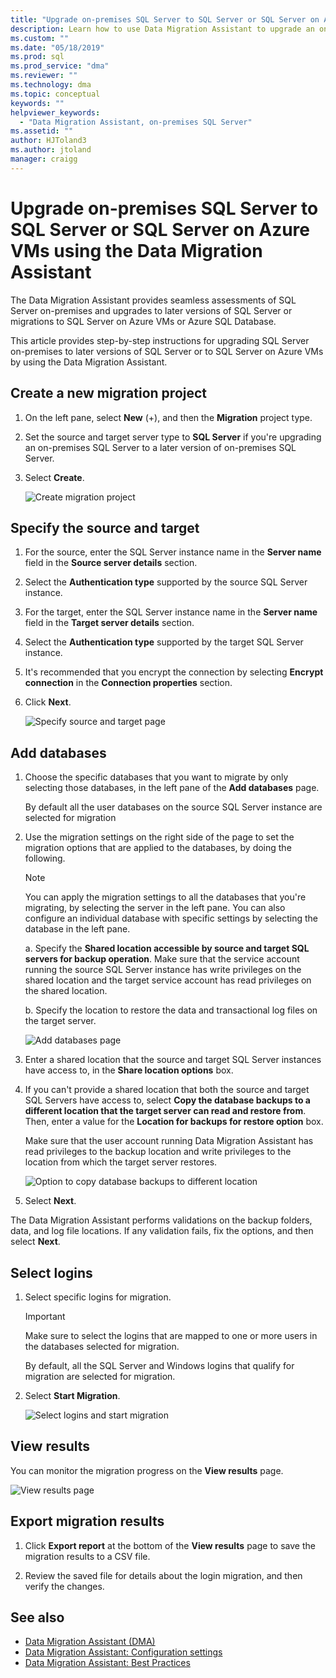 ```yaml
---
title: "Upgrade on-premises SQL Server to SQL Server or SQL Server on Azure VMs using the Data Migration Assistant | Microsoft Docs"
description: Learn how to use Data Migration Assistant to upgrade an on-premises SQL Server to a later version of SQL Server or to SQL Server on Azure VMs
ms.custom: ""
ms.date: "05/18/2019"
ms.prod: sql
ms.prod_service: "dma"
ms.reviewer: ""
ms.technology: dma
ms.topic: conceptual
keywords: ""
helpviewer_keywords: 
  - "Data Migration Assistant, on-premises SQL Server"
ms.assetid: ""
author: HJToland3
ms.author: jtoland
manager: craigg
---
```


# Upgrade on-premises SQL Server to SQL Server or SQL Server on Azure VMs using the Data Migration Assistant

The Data Migration Assistant provides seamless assessments of SQL Server on-premises and upgrades to later versions of SQL Server or migrations to SQL Server on Azure VMs or Azure SQL Database.

This article provides step-by-step instructions for upgrading SQL Server on-premises to later versions of SQL Server or to SQL Server on Azure VMs by using the Data Migration Assistant.

## Create a new migration project

1. On the left pane, select **New** (+), and then the **Migration** project type.

2. Set the source and target server type to **SQL Server** if you're upgrading an on-premises SQL Server to a later version of on-premises SQL Server.

3. Select **Create**.

   ![Create migration project](../dma/media/NewCreate.png)

## Specify the source and target

1. For the source, enter the SQL Server instance name in the **Server name** field in the **Source server details** section. 

2. Select the **Authentication type** supported by the source SQL Server instance.

3. For the target, enter the SQL Server instance name in the **Server name** field in the **Target server details** section. 

4. Select the **Authentication type** supported by the target SQL Server instance.

5. It's recommended that you encrypt the connection by selecting **Encrypt connection**  in the **Connection properties** section.

6. Click **Next**.

   ![Specify source and target page](../dma/media/SourceTarget.png)

## Add databases

1. Choose the specific databases that you want to migrate by only selecting those databases, in the left pane of the **Add databases** page.

   By default all the user databases on the source SQL Server instance are selected for migration

2. Use the migration settings on the right side of the page to set the migration options that are applied to the databases, by doing the following.

   > [!NOTE]
   > You can apply the migration settings to all the databases that you're migrating, by selecting the server in the left pane. You can also configure an individual database with specific settings by selecting the database in the left pane.

    a. Specify the **Shared location accessible by source and target SQL servers for backup operation**. Make sure that the service account running the source SQL Server instance has write privileges on the shared location and the target service account has read privileges on the shared location.

    b. Specify the location to restore the data and transactional log files on the target server.

    ![Add databases page](../dma/media/AddDatabases.png)

3. Enter a shared location that the source and target SQL Server instances have access to, in the **Share location options** box.

4. If you can't provide a shared location that both the source and target SQL Servers have access to, select **Copy the database backups to a different location that the target server can read and restore from**. Then, enter a value for the **Location for backups for restore option** box. 

   Make sure that the user account running Data Migration Assistant has read privileges to the backup location and write privileges to the location from which the target server restores.

   ![Option to copy database backups to different location](../dma/media/CopyDatabaseDifferentLocation.png)

5. Select **Next**.

The Data Migration Assistant performs validations on the backup folders, data, and log file locations. If any validation fails, fix the options, and then select **Next**.

## Select logins

1. Select specific logins for migration.

   > [!IMPORTANT]
   > Make sure to select the logins that are mapped to one or more users in the databases selected for migration.   

   By default, all the SQL Server and Windows logins that qualify for migration are selected for migration.

2. Select **Start Migration**.

   ![Select logins and start migration](../dma/media/SelectLogins.png)

## View results

You can monitor the migration progress on the **View results** page.

![View results page](../dma/media/ViewResults.png)

## Export migration results

1. Click **Export report** at the bottom of the **View results** page to save the migration results to a CSV file.

2. Review the saved file for details about the login migration, and then verify the changes.

## See also

- [Data Migration Assistant (DMA)](../dma/dma-overview.md)
- [Data Migration Assistant: Configuration settings](../dma/dma-configurationsettings.md)
- [Data Migration Assistant: Best Practices](../dma/dma-bestpractices.md)
